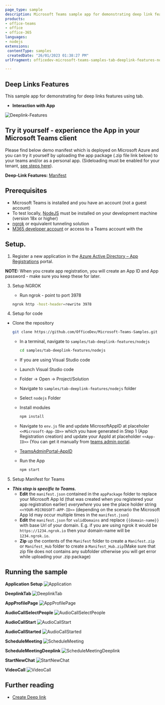 ```yaml
---
page_type: sample
description: Microsoft Teams sample app for demonstrating deep link features using tab
products:
- office-teams
- office
- office-365
languages:
- nodejs
extensions:
 contentType: samples
 createdDate: "26/01/2023 01:38:27 PM"
urlFragment: officedev-microsoft-teams-samples-tab-deeplink-features-nodejs

---
```

 ## Deep Links Features
 This sample app for demonstrating for deep links features using tab.

- **Interaction with App**

 ![Deeplink-Features](Images/DeeplinkFeatures.gif)

## Try it yourself - experience the App in your Microsoft Teams client
Please find below demo manifest which is deployed on Microsoft Azure and you can try it yourself by uploading the app package (.zip file link below) to your teams and/or as a personal app. (Sideloading must be enabled for your tenant, [see steps here](https://docs.microsoft.com/microsoftteams/platform/concepts/build-and-test/prepare-your-o365-tenant#enable-custom-teams-apps-and-turn-on-custom-app-uploading)).

**Deep-Link Features:** [Manifest](/samples/tab-deeplink-features/nodejs/demo-manifest/tab-deeplink-features.zip)

## Prerequisites
- Microsoft Teams is installed and you have an account (not a guest account)
- To test locally, [NodeJS](https://nodejs.org/en/download/) must be installed on your development machine (version 18x  or higher)
- [ngrok](https://ngrok.com/download) or equivalent tunneling solution
- [M365 developer account](https://docs.microsoft.com/en-us/microsoftteams/platform/concepts/build-and-test/prepare-your-o365-tenant) or access to a Teams account with the 

## Setup.

1. Register a new application in the [Azure Active Directory – App Registrations](https://go.microsoft.com/fwlink/?linkid=2083908) portal. 
    
**NOTE:** When you create app registration, you will create an App ID and App password - make sure you keep these for later.

3. Setup NGROK
   - Run ngrok - point to port 3978

    ```bash
    ngrok http -host-header=rewrite 3978
    ```
4. Setup for code

  - Clone the repository

    ```bash
    git clone https://github.com/OfficeDev/Microsoft-Teams-Samples.git
    ```

    - In a terminal, navigate to `samples/tab-deeplink-features/nodejs`

        ```bash
        cd samples/tab-deeplink-features/nodejs
        ```

    - If you are using Visual Studio code
     - Launch Visual Studio code
     - Folder -> Open -> Project/Solution
     - Navigate to ```samples/tab-deeplink-features/nodejs``` folder
     - Select ```nodejs``` Folder

    - Install modules

        ```bash
        npm install
        ```
    - Navigate to `env.js` file and update MicrosoftAppID at placeholer `<<Microsoft-App-ID>>` which you have generated in Step 1 (App Registration creation) and update your AppId at placeholder `<<App-ID>>` (You can get it manually from [teams admin portal](https://admin.teams.microsoft.com/).
    - [TeamsAdminPortal-AppID](Images/11.TeamsAdminPortal.png)

    - Run the App

        ```bash
        npm start
        ```

5. Setup Manifest for Teams
- __*This step is specific to Teams.*__
    - **Edit** the `manifest.json` contained in the `appPackage` folder to replace your Microsoft App Id (that was created when you registered your app registration earlier) *everywhere* you see the place holder string `<<YOUR-MICROSOFT-APP-ID>>` (depending on the scenario the Microsoft App Id may occur multiple times in the `manifest.json`)
    - **Edit** the `manifest.json` for `validDomains` and replace `{{domain-name}}` with base Url of your domain. E.g. if you are using ngrok it would be `https://1234.ngrok.io` then your domain-name will be `1234.ngrok.io`.
    - **Zip** up the contents of the `Manifest` folder to create a `Manifest.zip` or `Manifest_Hub` folder to create a `Manifest_Hub.zip`(Make sure that zip file does not contains any subfolder otherwise you will get error while uploading your .zip package)


 ## Running the sample

**Application Setup**
![Application ](Images/1.App.png)

**DeeplinkTab**
![DeeplinkTab](Images/3.DeeplinkTab.png)

**AppProfilePage**
![AppProfilePage](Images/4.AppProfilePage.png)

**AudioCallSelectPeople**
![AudioCallSelectPeople](Images/5.AudioCallSelectPeople.png)

**AudioCallStart**
![AudioCallStart](Images/6.AudioCallStart.png)

**AudioCallStarted**
![AudioCallStarted](Images/7.AudioCallStarted.png)

**ScheduleMeeting**
![ScheduleMeeting](Images/8.ScheduleMeeting.png)

**ScheduleMeetingDeeplink**
![ScheduleMeetingDeeplink](Images/9.ScheduleMeetingDeeplink.png)

**StartNewChat**
![StartNewChat](Images/10.StartNewChat.png)

**VideoCall**
![VideoCall](Images/12.VideoCall.png)

 ## Further reading

- [Create Deep link](https://learn.microsoft.com/en-us/microsoftteams/platform/concepts/build-and-test/deep-links)
